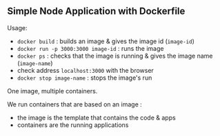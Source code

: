 ## Simple Node Application with Dockerfile
Usage:
- `docker build` : builds an image & gives the image id (`image-id`)
- `docker run -p 3000:3000 image-id` : runs the image
- `docker ps` : checks that the image is running & gives the image name (`image-name`)
- check address `localhost:3000` with the browser
- `docker stop image-name` : stops the image's run 

One image, multiple containers.

We run containers that are based on an image : 
- the image is the template that contains the code & apps 
- containers are the running applications


